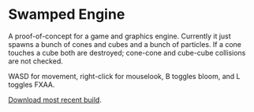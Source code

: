 # Swamped Engine
A proof-of-concept for a game and graphics engine. Currently it just spawns a bunch of cones and cubes and a bunch of particles. If a cone touches a cube both are destroyed; cone-cone and cube-cube collisions are not checked.

WASD for movement, right-click for mouselook, B toggles bloom, and L toggles FXAA.

[Download most recent build](https://www.dropbox.com/s/nizau626brv628u/Swamped%20build.zip?dl=0).
